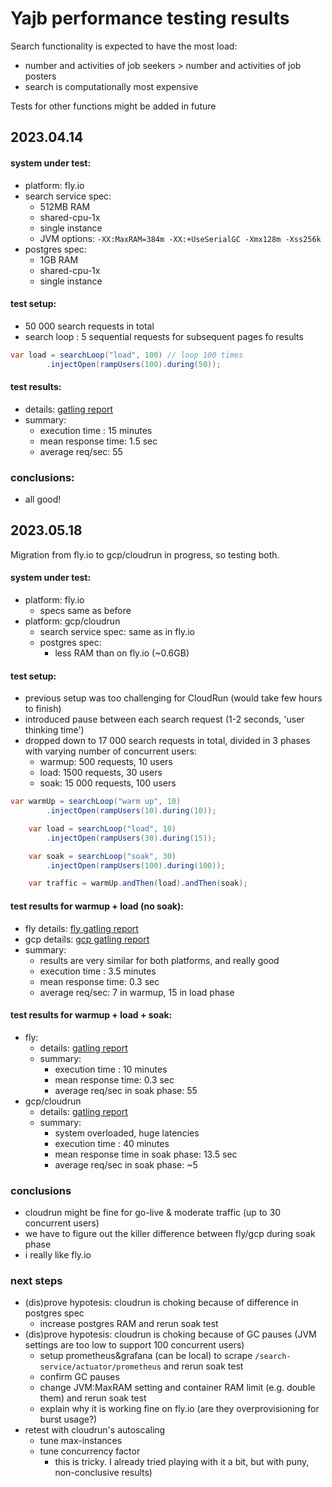 # Yajb performance testing results

Search functionality is expected to have the most load:
- number and activities of job seekers > number and activities of job posters
- search is computationally most expensive

Tests for other functions might be added in future

## 2023.04.14

#### system under test:
- platform: fly.io
- search service spec:
    - 512MB RAM
    - shared-cpu-1x
    - single instance
    - JVM options: `-XX:MaxRAM=384m -XX:+UseSerialGC -Xmx128m -Xss256k`
- postgres spec:
    - 1GB RAM
    - shared-cpu-1x
    - single instance

#### test setup:
- 50 000 search requests in total
- search loop : 5 sequential requests for subsequent pages fo results
``` java
var load = searchLoop("load", 100) // loop 100 times
        .injectOpen(rampUsers(100).during(50));
```

#### test results:

- details: [gatling report](gatling/2023.04.15-searchload-fly)
- summary:
    - execution time : 15 minutes
    - mean response time: 1.5 sec
    - average req/sec: 55

### conclusions:
- all good!

## 2023.05.18

Migration from fly.io to gcp/cloudrun in progress, so testing both.

#### system under test:
- platform: fly.io
    - specs same as before
- platform: gcp/cloudrun
    - search service spec: same as in fly.io
    - postgres spec:
        - less RAM than on fly.io (~0.6GB)

#### test setup:
- previous setup was too challenging for CloudRun (would take few hours to finish)
- introduced pause between each search request (1-2 seconds, 'user thinking time')
- dropped down to 17 000 search requests in total, divided in 3 phases with varying number of concurrent users:
    - warmup: 500 requests, 10 users
    - load: 1500 requests, 30 users
    - soak: 15 000 requests, 100 users

``` java
var warmUp = searchLoop("warm up", 10)
        .injectOpen(rampUsers(10).during(10));

    var load = searchLoop("load", 10)
        .injectOpen(rampUsers(30).during(15));

    var soak = searchLoop("soak", 30)
        .injectOpen(rampUsers(100).during(100));

    var traffic = warmUp.andThen(load).andThen(soak);
```

#### test results for warmup + load (no soak):

- fly details: [fly gatling report](gatling/2023.05.18-searchload-fly)
- gcp details: [gcp gatling report](gatling/2023.05.18-searchload-gcp)
- summary:
  - results are very similar for both platforms, and really good
  - execution time : 3.5 minutes
  - mean response time: 0.3 sec
  - average req/sec: 7 in warmup, 15 in load phase

#### test results for warmup + load + soak:

- fly:
  - details: [gatling report](gatling/2023.05.18-searchload-soak-fly)
  - summary:
    - execution time : 10 minutes
    - mean response time: 0.3 sec
    - average req/sec in soak phase: 55
- gcp/cloudrun
  - details: [gatling report](gatling/2023.05.18-searchload-soak-gcp)
  - summary:
    - system overloaded, huge latencies
    - execution time : 40 minutes
    - mean response time in soak phase: 13.5 sec
    - average req/sec in soak phase: ~5

### conclusions
- cloudrun might be fine for go-live & moderate traffic (up to 30 concurrent users)
- we have to figure out the killer difference between fly/gcp during soak phase
- i really like fly.io

### next steps

- (dis)prove hypotesis: cloudrun is choking because of difference in postgres spec
    - increase postgres RAM and rerun soak test
- (dis)prove hypotesis: cloudrun is choking because of GC pauses (JVM settings are too low to support 100 concurrent users)
    - setup prometheus&grafana (can be local) to scrape `/search-service/actuator/prometheus` and rerun soak test
    - confirm GC pauses
    - change JVM:MaxRAM setting and container RAM limit (e.g. double them) and rerun soak test
    - explain why it is working fine on fly.io (are they overprovisioning for burst usage?)
- retest with cloudrun's autoscaling
    - tune max-instances
    - tune concurrency factor
         - this is tricky. I already tried playing with it a bit, but with puny, non-conclusive results)
